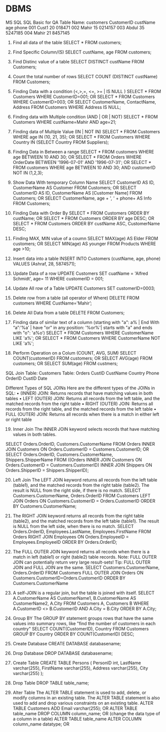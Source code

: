 # DBMS
MS SQL 
SQL Basic for QA
Table Name: customers
CustomerID	custName	age	phone
001	Cust1	20	018471
002	Mahir	15	0214157
003	Abdul	35	5247185
004	Mahir	21	8457145

1.	Find all data of the table
SELECT * FROM customers;

2.	Find Specific Column/(S)
SELECT custName, age FROM customers;

3.	Find Distinc value of a table 
SELECT DISTINCT custName FROM Customers;

4.	Count the total number of rows
SELECT COUNT (DISTINCT custName) FROM Customers;

5.	Finding Data with a condition (<,>,=, <=, >= | IS NULL )
SELECT * FROM Customers
WHERE CustomerID=001;
OR
SELECT * FROM Customers
WHERE CustomerID>003;
OR
SELECT CustomerName, ContactName, Address
FROM Customers
WHERE Address IS NULL;

6.	Finding data with Multiple condition (AND | OR | NOT)
SELECT * FROM Customers
WHERE custName=Mahir AND age=21;

7.	Finding data of Multiple Value (IN | NOT IN)
SELECT * FROM Customers
WHERE age IN (10, 21, 35);
OR
SELECT * FROM Customers
WHERE Country IN (SELECT Country FROM Suppliers);
8.	Finding Data in Between a range 
SELECT * FROM customers
WHERE age BETWEEN 10 AND 30;
OR
SELECT * FROM Orders
WHERE OrderDate BETWEEN '1996-07-01' AND '1996-07-31';
OR
SELECT * FROM customers
WHERE age BETWEEN 10 AND 30;
AND customerID NOT IN (1,2,3);

9.	Show Data With temporary Column Name
SELECT CustomerID AS ID, CustomerName AS Customer
FROM Customers;
OR
SELECT CustomerID AS ID, CustomerName AS [Customer Name]
FROM Customers;
OR
SELECT CustomerName, age + ', ' + phone+ AS Info
FROM Customers;

10.	Finding Data with Order By 
SELECT * FROM Customers
ORDER BY custName;
OR
SELECT * FROM Customers
ORDER BY age DESC;
OR
SELECT * FROM Customers
ORDER BY custName ASC, CustomerName DESC;

11.	Finding MAX, MIN value of a coumn
SELECT MAX(age) AS Elder
FROM customers;
OR
SELECT MIN(age) AS younger
FROM Products WHERE age >10;

12.	Insert data into a table
INSERT INTO Customers (custName, age, phone)
VALUES (Ashraf, 28, 5874571);

13.	Update Data of a row
UPDATE Customers
SET cuatName = 'Alfred Schmidt', age= 11
WHERE customerID = 001;

14.	Update All row of a Table
UPDATE Customers
SET customerID=0003;

15.	Delete row from a table  (all operator of Where)
DELETE FROM customers WHERE CustName='Mahir’;

16.	Delete All Data from a table 
DELETE FROM Customers;

17.	 Finding data of similar text of a column 
(starting with "a": a% | End With “a”:’%a’ | have "or" in any position: '%or%'| starts with "a" and ends with "o": 'a%o’)
SELECT * FROM Customers
WHERE CustomerName LIKE 'a%';
OR
SELECT * FROM Customers
WHERE CustomerName NOT LIKE 'a%';

18.	Perform Operation on a Colum (COUNT, AVG, SUM) 
SELECT COUNT(customerID)
FROM customers;
OR
SELECT AVG(age)
FROM customers;
OR
SELECT SUM(age)
FROM custmers;

SQL Join
Table: Customers		Table: Orders
CustID	CustName	Country	Phone		OrderID	CustID	Date
							
							
							
							
Different Types of SQL JOINs
Here are the different types of the JOINs in SQL:
•	(INNER) JOIN: Returns records that have matching values in both tables
•	LEFT (OUTER) JOIN: Returns all records from the left table, and the matched records from the right table
•	RIGHT (OUTER) JOIN: Returns all records from the right table, and the matched records from the left table
•	FULL (OUTER) JOIN: Returns all records when there is a match in either left or right table
          

19.	 Inner Join
The INNER JOIN keyword selects records that have matching values in both tables.

SELECT Orders.OrderID, Customers.CustomerName
FROM Orders
INNER JOIN Customers ON Orders.CustomerID = Customers.CustomerID;
OR
SELECT Orders.OrderID, Customers.CustomerName, Shippers.ShipperName
FROM ((Orders
INNER JOIN Customers ON Orders.CustomerID = Customers.CustomerID)
INNER JOIN Shippers ON Orders.ShipperID = Shippers.ShipperID);

20.	Left Join
The LEFT JOIN keyword returns all records from the left table (table1), and the matched records from the right table (table2). The result is NULL from the right side, if there is no match.
SELECT Customers.CustomerName, Orders.OrderID
FROM Customers
LEFT JOIN Orders ON Customers.CustomerID = Orders.CustomerID
ORDER BY Customers.CustomerName;

21.	The RIGHT JOIN keyword returns all records from the right table (table2), and the matched records from the left table (table1). The result is NULL from the left side, when there is no match.
SELECT Orders.OrderID, Employees.LastName, Employees.FirstName
FROM Orders
RIGHT JOIN Employees ON Orders.EmployeeID = Employees.EmployeeID
ORDER BY Orders.OrderID;

22.	The FULL OUTER JOIN keyword returns all records when there is a match in left (table1) or right (table2) table records.
Note: FULL OUTER JOIN can potentially return very large result-sets!
Tip: FULL OUTER JOIN and FULL JOIN are the same.
SELECT Customers.CustomerName, Orders.OrderID
FROM Customers
FULL OUTER JOIN Orders ON Customers.CustomerID=Orders.CustomerID
ORDER BY Customers.CustomerName

23.	A self-JOIN is a regular join, but the table is joined with itself.
SELECT A.CustomerName AS CustomerName1, B.CustomerName AS CustomerName2, A.City
FROM Customers A, Customers B
WHERE A.CustomerID <> B.CustomerID
AND A.City = B.City
ORDER BY A.City;
24.	Group BY
The GROUP BY statement groups rows that have the same values into summary rows, like "find the number of customers in each country"
SELECT COUNT(CustomerID), Country
FROM Customers
GROUP BY Country
ORDER BY COUNT(CustomerID) DESC;
25.	Create Database
CREATE DATABASE databasename;
26.	Drop Database
DROP DATABASE databasename;
27.	Create Table
CREATE TABLE Persons (
    PersonID int,
    LastName varchar(255),
    FirstName varchar(255),
    Address varchar(255),
    City varchar(255)
);
28.	Drop Table
DROP TABLE table_name;
29.	Alter Table
The ALTER TABLE statement is used to add, delete, or modify columns in an existing table.
The ALTER TABLE statement is also used to add and drop various constraints on an existing table.
ALTER TABLE Customers
ADD Email varchar(255);
OR
ALTER TABLE table_name
DROP COLUMN column_name;
OR  (change the data type of a column in a table)
ALTER TABLE table_name
ALTER COLUMN column_name datatype;
OR

